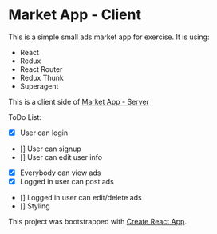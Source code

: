 # Market App - Client

This is a simple small ads market app for exercise.
It is using:
- React
- Redux
- React Router
- Redux Thunk
- Superagent

This is a client side of [Market App - Server](https://github.com/crvicek/MarketApp-server)

ToDo List:

- [x] User can login
- [] User can signup
- [] User can edit user info
- [x] Everybody can view ads
- [x] Logged in user can post ads
- [] Logged in user can edit/delete ads
- [] Styling



This project was bootstrapped with [Create React App](https://github.com/facebook/create-react-app).



